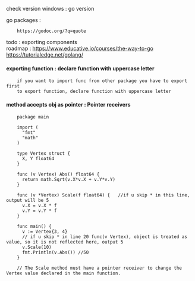 check version windows  : go version  

go packages : 

        https://godoc.org/?q=quote


todo : 
        exporting components  
        roadmap : 
        https://www.educative.io/courses/the-way-to-go
        https://tutorialedge.net/golang/

#### exporting function : declare function with uppercase letter

        if you want to import func from other package you have to export first 
        to export function, declare function with uppercase letter

#### method accepts obj as pointer : Pointer receivers

        package main

        import (
          "fmt"
          "math"
        )

        type Vertex struct {
          X, Y float64
        }

        func (v Vertex) Abs() float64 {
          return math.Sqrt(v.X*v.X + v.Y*v.Y)
        }

        func (v *Vertex) Scale(f float64) {   //if u skip * in this line, output will be 5
          v.X = v.X * f
          v.Y = v.Y * f
        }
        
        func main() {
          v := Vertex{3, 4}
          // if u skip * in line 20 func(v Vertex), object is treated as value, so it is not reflected here, output 5
          v.Scale(10) 
          fmt.Println(v.Abs()) //50
        }
        
        // The Scale method must have a pointer receiver to change the Vertex value declared in the main function.
